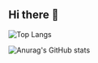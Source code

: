 ## Hi there 👋

<!--
**chris-sooseok/chris-sooseok** is a ✨ _special_ ✨ repository because its `README.md` (this file) appears on your GitHub profile.

Here are some ideas to get you started:

- 🔭 I’m currently working on ...
- 🌱 I’m currently learning ...
- 👯 I’m looking to collaborate on ...
- 🤔 I’m looking for help with ...
- 💬 Ask me about ...
- 📫 How to reach me: ...
- 😄 Pronouns: ...
- ⚡ Fun fact: ...

[![Readme Card](https://github-readme-stats.vercel.app/api/pin/?username=anuraghazra&repo=github-readme-stats)](https://github.com/anuraghazra/github-readme-stats)
-->

![Top Langs](https://github-readme-stats.vercel.app/api/top-langs/?username=chris-sooseok&hide_progress=true)


![Anurag's GitHub stats](https://github-readme-stats.vercel.app/api?username=chris-sooseok&show=reviews,discussions_started,discussions_answered,prs_merged,prs_merged_percentage)
